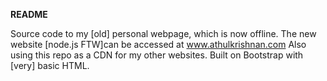 **README**

Source code to my [old] personal webpage, which is now offline. The new website [node.js FTW]can be accessed at www.athulkrishnan.com
Also using this repo as a CDN for my other websites. Built on Bootstrap with [very] basic HTML.